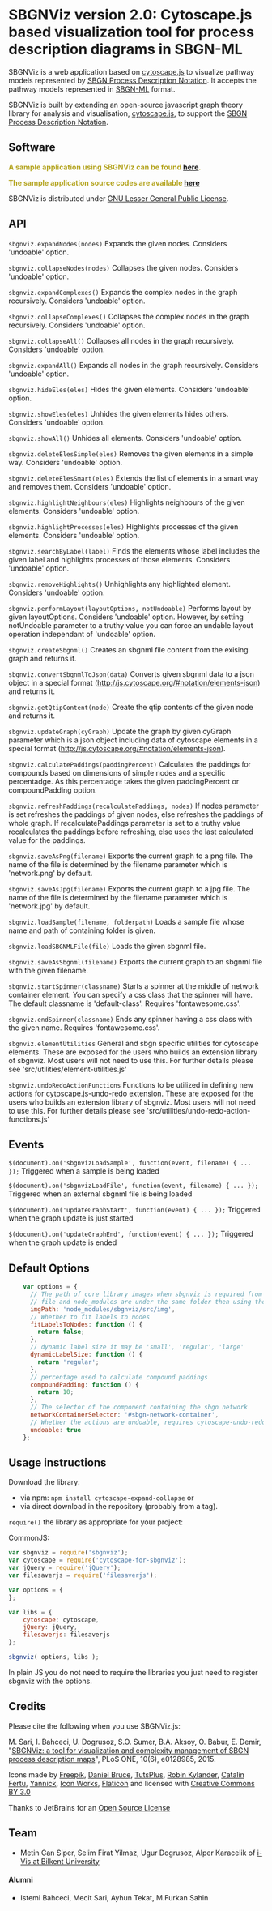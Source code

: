 # SBGNViz version 2.0: Cytoscape.js based visualization tool for process description diagrams in SBGN-ML

SBGNViz is a web application based on [cytoscape.js](http://cytoscape.github.io/cytoscape.js/) to visualize pathway models represented by [SBGN Process Description Notation](http://www.sbgn.org/Image:Refcard-PD.png). It accepts the pathway models represented in [SBGN-ML](http://sourceforge.net/apps/mediawiki/libsbgn/index.php?title=Exchange_Format) format.

SBGNViz is built by extending an open-source javascript graph theory library for analysis and visualisation, [cytoscape.js](http://cytoscape.github.io/cytoscape.js/), to support the [SBGN Process Description Notation](http://www.sbgn.org/Image:Refcard-PD.png).

## Software

<font color="#B3A31D">**A sample application using SBGNViz can be found [here](http://www.cs.bilkent.edu.tr/~ivis/SBGNViz.js/sample-app/).**</font>

<font color="#B3A31D">**The sample application source codes are available [here](https://github.com/iVis-at-Bilkent/sbgnviz.js-sample-app)**</font>

SBGNViz is distributed under [GNU Lesser General Public License](http://www.gnu.org/licenses/lgpl.html). 

## API

`sbgnviz.expandNodes(nodes)`
Expands the given nodes. Considers 'undoable' option.

`sbgnviz.collapseNodes(nodes)`
Collapses the given nodes. Considers 'undoable' option.

`sbgnviz.expandComplexes()`
Expands the complex nodes in the graph recursively. Considers 'undoable' option.

`sbgnviz.collapseComplexes()`
Collapses the complex nodes in the graph recursively. Considers 'undoable' option.

`sbgnviz.collapseAll()`
Collapses all nodes in the graph recursively. Considers 'undoable' option.

`sbgnviz.expandAll()`
Expands all nodes in the graph recursively. Considers 'undoable' option.

`sbgnviz.hideEles(eles)`
Hides the given elements. Considers 'undoable' option.

`sbgnviz.showEles(eles)`
Unhides the given elements hides others. Considers 'undoable' option.

`sbgnviz.showAll()`
Unhides all elements. Considers 'undoable' option.

`sbgnviz.deleteElesSimple(eles)`
Removes the given elements in a simple way. Considers 'undoable' option.

`sbgnviz.deleteElesSmart(eles)`
Extends the list of elements in a smart way and removes them. Considers 'undoable' option.

`sbgnviz.highlightNeighbours(eles)`
Highlights neighbours of the given elements. Considers 'undoable' option.

`sbgnviz.highlightProcesses(eles)`
Highlights processes of the given elements. Considers 'undoable' option.

`sbgnviz.searchByLabel(label)`
Finds the elements whose label includes the given label and highlights processes of those elements.
Considers 'undoable' option.

`sbgnviz.removeHighlights()`
Unhighlights any highlighted element. Considers 'undoable' option.

`sbgnviz.performLayout(layoutOptions, notUndoable)`
Performs layout by given layoutOptions. Considers 'undoable' option. However, by setting notUndoable parameter
to a truthy value you can force an undable layout operation independant of 'undoable' option.

`sbgnviz.createSbgnml()`
Creates an sbgnml file content from the exising graph and returns it.

`sbgnviz.convertSbgnmlToJson(data)`
Converts given sbgnml data to a json object in a special format (http://js.cytoscape.org/#notation/elements-json) and returns it.

`sbgnviz.getQtipContent(node)`
Create the qtip contents of the given node and returns it.

`sbgnviz.updateGraph(cyGraph)`
Update the graph by given cyGraph parameter which is a json object including data of cytoscape elements 
in a special format (http://js.cytoscape.org/#notation/elements-json).

`sbgnviz.calculatePaddings(paddingPercent)`
Calculates the paddings for compounds based on dimensions of simple nodes and a specific percentadge.
As this percentadge takes the given paddingPercent or compoundPadding option.

`sbgnviz.refreshPaddings(recalculatePaddings, nodes)`
If nodes parameter is set refreshes the paddings of given nodes, else refreshes the paddings of whole graph.
If recalculatePaddings parameter is set to a truthy value recalculates the paddings before refreshing, else uses
the last calculated value for the paddings. 

`sbgnviz.saveAsPng(filename)`
Exports the current graph to a png file. The name of the file is determined by the filename parameter which is 
'network.png' by default.

`sbgnviz.saveAsJpg(filename)`
Exports the current graph to a jpg file. The name of the file is determined by the filename parameter which is 
'network.jpg' by default.

`sbgnviz.loadSample(filename, folderpath)`
Loads a sample file whose name and path of containing folder is given.

`sbgnviz.loadSBGNMLFile(file)`
Loads the given sbgnml file.

`sbgnviz.saveAsSbgnml(filename)`
Exports the current graph to an sbgnml file with the given filename.

`sbgnviz.startSpinner(classname)`
Starts a spinner at the middle of network container element. You can specify a css class that the 
spinner will have. The default classname is 'default-class'. Requires 'fontawesome.css'.

`sbgnviz.endSpinner(classname)`
Ends any spinner having a css class with the given name. Requires 'fontawesome.css'.

`sbgnviz.elementUtilities`
General and sbgn specific utilities for cytoscape elements. These are exposed for the users who builds an extension
library of sbgnviz. Most users will not need to use this. For further details please see 'src/utilities/element-utilities.js'

`sbgnviz.undoRedoActionFunctions`
Functions to be utilized in defining new actions for cytoscape.js-undo-redo extension. These are exposed for the users who builds
an extension library of sbgnviz. Most users will not need to use this. For further details please see 'src/utilities/undo-redo-action-functions.js'

## Events
`$(document).on('sbgnvizLoadSample', function(event, filename) { ... });` Triggered when a sample is being loaded

`$(document).on('sbgnvizLoadFile', function(event, filename) { ... });` Triggered when an external sbgnml file is being loaded

`$(document).on('updateGraphStart', function(event) { ... });` Triggered when the graph update is just started

`$(document).on('updateGraphEnd', function(event) { ... });` Triggered when the graph update is ended

## Default Options
```javascript
    var options = {
      // The path of core library images when sbgnviz is required from npm and the index html 
      // file and node_modules are under the same folder then using the default value is fine
      imgPath: 'node_modules/sbgnviz/src/img',
      // Whether to fit labels to nodes
      fitLabelsToNodes: function () {
        return false;
      },
      // dynamic label size it may be 'small', 'regular', 'large'
      dynamicLabelSize: function () {
        return 'regular';
      },
      // percentage used to calculate compound paddings
      compoundPadding: function () {
        return 10;
      },
      // The selector of the component containing the sbgn network
      networkContainerSelector: '#sbgn-network-container',
      // Whether the actions are undoable, requires cytoscape-undo-redo extension
      undoable: true
    };
```

## Usage instructions
Download the library:
 * via npm: `npm install cytoscape-expand-collapse` or
 * via direct download in the repository (probably from a tag).

`require()` the library as appropriate for your project:

CommonJS:
```js
var sbgnviz = require('sbgnviz');
var cytoscape = require('cytoscape-for-sbgnviz');
var jQuery = require('jQuery');
var filesaverjs = require('filesaverjs');

var options = {
};

var libs = {
    cytoscape: cytoscape,
    jQuery: jQuery,
    filesaverjs: filesaverjs
};

sbgnviz( options, libs );
```

In plain JS you do not need to require the libraries you just need to register sbgnviz with the options.

## Credits

Please cite the following when you use SBGNViz.js:

M. Sari, I. Bahceci, U. Dogrusoz, S.O. Sumer, B.A. Aksoy, O. Babur, E. Demir, "[SBGNViz: a tool for visualization and complexity management of SBGN process description maps](http://journals.plos.org/plosone/article?id=10.1371/journal.pone.0128985)", PLoS ONE, 10(6), e0128985, 2015.

Icons made by [Freepik](http://www.freepik.com), 
[Daniel Bruce](http://www.flaticon.com/authors/daniel-bruce), 
[TutsPlus](http://www.flaticon.com/authors/tutsplus),
[Robin Kylander](http://www.flaticon.com/authors/robin-kylander),
[Catalin Fertu](http://www.flaticon.com/authors/catalin-fertu),
[Yannick](http://www.flaticon.com/authors/yannick),
[Icon Works](http://www.flaticon.com/authors/icon-works),
[Flaticon](http://www.flaticon.com) and licensed with 
[Creative Commons BY 3.0](http://creativecommons.org/licenses/by/3.0/)

Thanks to JetBrains for an [Open Source License](https://www.jetbrains.com/buy/opensource/)

## Team

  * Metin Can Siper, Selim Firat Yilmaz, Ugur Dogrusoz, Alper Karacelik of [i-Vis at Bilkent University](http://www.cs.bilkent.edu.tr/~ivis)

#### Alumni

  * Istemi Bahceci, Mecit Sari, Ayhun Tekat, M.Furkan Sahin
